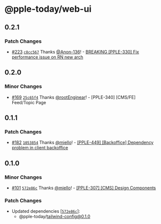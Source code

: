 # @pple-today/web-ui

## 0.2.1

### Patch Changes

- [#223](https://github.com/PPLEThai/pple-today/pull/223) [`c8cc567`](https://github.com/PPLEThai/pple-today/commit/c8cc5674c7d9cf3caa8edc0ddf180278a4b9c218) Thanks [@Anon-136](https://github.com/Anon-136)! - [BREAKING [PPLE-330] Fix performance issue on RN new arch](https://linear.app/snts/issue/PPLE-330/fix-performance-issue-on-rn-new-arch)

## 0.2.0

### Minor Changes

- [#169](https://github.com/PPLEThai/pple-today/pull/169) [`25c65f4`](https://github.com/PPLEThai/pple-today/commit/25c65f4eb141504ec941a4e425164ded77fa5dbd) Thanks [@rootEnginear](https://github.com/rootEnginear)! - [PPLE-340] [CMS/FE] Feed/Topic Page

## 0.1.1

### Patch Changes

- [#182](https://github.com/PPLEThai/pple-today/pull/182) [`1053854`](https://github.com/PPLEThai/pple-today/commit/10538541f07642d2b53067b35bf21907245f63e2) Thanks [@miello](https://github.com/miello)! - [[PPLE-449] [Backoffice] Dependency problem in client backoffice](https://linear.app/snts/issue/PPLE-449/backoffice-dependency-problem-in-client-backoffice)

## 0.1.0

### Minor Changes

- [#101](https://github.com/PPLEThai/pple-today/pull/101) [`572e86c`](https://github.com/PPLEThai/pple-today/commit/572e86c9af4a114c9c676ddec46a27d9b3f33662) Thanks [@miello](https://github.com/miello)! - [[PPLE-307] [CMS] Design Components](https://linear.app/snts/issue/PPLE-307/cms-design-components)

### Patch Changes

- Updated dependencies [[`572e86c`](https://github.com/PPLEThai/pple-today/commit/572e86c9af4a114c9c676ddec46a27d9b3f33662)]:
  - @pple-today/tailwind-config@0.1.0
